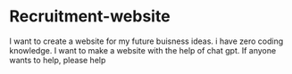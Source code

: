 # Recruitment-website
I want to create a website for my future buisness ideas. i have zero coding knowledge. I want to make a website with the help of chat gpt. If anyone wants to help, please help
